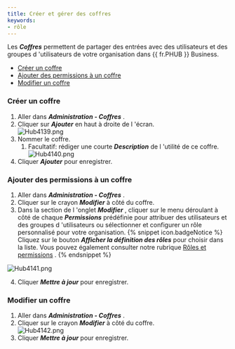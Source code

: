 ```yaml
---
title: Créer et gérer des coffres
keywords:
- rôle
---
```

Les ***Coffres*** permettent de partager des entrées avec des utilisateurs et des groupes d 'utilisateurs de votre organisation dans {{ fr.PHUB }} Business.  

* [Créer un coffre](#créer-un-coffre)  
* [Ajouter des permissions à un coffre](#ajouter-des-permissions-à-un-coffre)  
* [Modifier un coffre](#modifier-un-coffre)  

### Créer un coffre 

1. Aller dans ***Administration - Coffres*** . 
1. Cliquer sur ***Ajouter*** en haut à droite de l 'écran.  
![Hub4139.png](/img/fr/hub/Hub4139.png) 
1. Nommer le coffre. 
    1. Facultatif: rédiger une courte ***Description*** de l 'utilité de ce coffre.  
    ![Hub4140.png](/img/fr/hub/Hub4140.png) 
1. Cliquer ***Ajouter*** pour enregistrer. 

### Ajouter des permissions à un coffre 

1. Aller dans ***Administration - Coffres*** . 
1. Cliquer sur le crayon ***Modifier*** à côté du coffre. 
1. Dans la section de l 'onglet ***Modifier*** , cliquer sur le menu déroulant à côté de chaque ***Permissions*** prédéfinie pour attribuer des utilisateurs et des groupes d 'utilisateurs ou sélectionner et configurer un rôle personnalisé pour votre organisation. 
{% snippet icon.badgeNotice %} 
Cliquez sur le bouton ***Afficher la définition des rôles*** pour choisir dans la liste. Vous pouvez également consulter notre rubrique [Rôles et permissions](/fr/hub/web-interface/hub-overview/administration/configuration-security/system-permissions/roles-permissions/) . 
{% endsnippet %}
 
![Hub4141.png](/img/fr/hub/Hub4141.png)  

4. Cliquer ***Mettre à jour*** pour enregistrer. 

### Modifier un coffre 

1. Aller dans ***Administration - Coffres*** . 
1. Cliquer sur le crayon ***Modifier*** à côté du coffre.  
![Hub4142.png](/img/fr/hub/Hub4142.png) 
1. Cliquer ***Mettre à jour*** pour enregistrer. 

